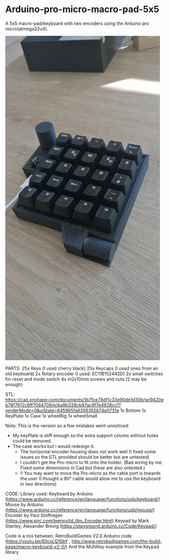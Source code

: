 # Arduino-pro-micro-macro-pad-5x5
A 5x5 macro-pad/keyboard with two encoders using the Arduino pro micro(atmega32u4). 

![Image](https://github.com/LennartEd/Arduino-pro-micro-macro-pad-5x5/blob/main/IMG_20230509_133118.jpg)

PARTS:
25x Keys (I used cherry black)
25x Keycaps (I used ones from an old keyboard)
2x Rotary encoder (I used: EC11B152442D)
2x small switches for reset and mode switch
4x m2x10mm screws and nuts (2 may be enough)

STL:
https://cad.onshape.com/documents/1b7fce78df1c33e90de1d30b/w/9420eb78f7612c8ff7084709/e/ba9b328cb87ac9f7e4928cc1?renderMode=0&uiState=645965fa6356355b74e0731e
1x Bottom
1x KeyPlate
1x Case
1x wheelBig
1x wheelSmall

Note: 
This is the version so a few mistakes went unnoticed:
- My keyPlate is stiff enough so the extra support colums without holes could be removed.
- The case works but i would redesign it. 
  - The horizontal encoder housing does not work well (I fixed some issues so the STL provided should be better but are untested)
  - I couldn't get the Pro-micro to fit onto the holder. (Bad wiring by me. Fixed some dimensions in Cad but these are also untested.)
  - !! You may want to move the Pro-micro as the cable port is towards the user (I thought a 90° cable would allow me to use the keyboard in two directions)

CODE:
Library used:
Keyboard by Arduino (https://www.arduino.cc/reference/en/language/functions/usb/keyboard/)
Mouse by Arduino (https://www.arduino.cc/reference/en/language/functions/usb/mouse/)
Encoder by Paul Stoffregen (https://www.pjrc.com/teensy/td_libs_Encoder.html)
Keypad by Mark Stanley, Alexander Brevig (https://playground.arduino.cc/Code/Keypad/)

Code is a mix between: 
RetroBuildGames V2.0 Arduino code (https://youtu.be/IDlcxLQ1SbY , http://www.retrobuiltgames.com/the-build-page/macro-keyboard-v2-0/)
And the MultiKey example from the Keypad library


